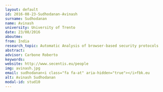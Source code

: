 ```yaml
---
layout: default 
id: 2016-08-23-Sudhodanan-Avinash
surname: Sudhodanan
name: Avinash
university: University of Trento
date: 23/08/2016
aboutme: 
from: India
research_topic: Automatic Analysis of browser-based security protocols
abstract: 
advisor: Carbone Roberto
keywords: 
website: http://www.secentis.eu/people
img: avinash.jpg
email: sudhodanan<i class="fa fa-at" aria-hidden="true"></i>fbk.eu
alt: Avinash Sudhodanan
modal-id: stud10
---
```


